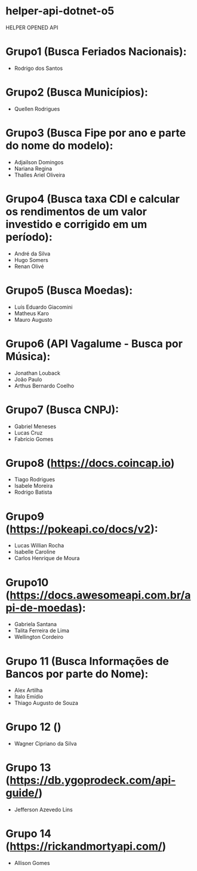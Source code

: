 # helper-api-dotnet-o5
HELPER OPENED API

# Grupo1 (Busca Feriados Nacionais):
- Rodrigo dos Santos

# Grupo2 (Busca Municípios):
- Quellen Rodrigues

# Grupo3 (Busca Fipe por ano e parte do nome do modelo):
- Adjailson Domingos
- Nariana Regina
- Thalles Ariel Oliveira

# Grupo4 (Busca taxa CDI e calcular os rendimentos de um valor investido e corrigido em um período):
- André da Silva
- Hugo Somers
- Renan Olivé

# Grupo5 (Busca Moedas):
- Luís Eduardo Giacomini
- Matheus Karo
- Mauro Augusto

# Grupo6 (API Vagalume - Busca por Música):
- Jonathan Louback
- João Paulo
- Arthus Bernardo Coelho

# Grupo7 (Busca CNPJ):
- Gabriel Meneses
- Lucas Cruz
- Fabrício Gomes

# Grupo8 (https://docs.coincap.io)
- Tiago Rodrigues
- Isabele Moreira
- Rodrigo Batista

# Grupo9 (https://pokeapi.co/docs/v2):
- Lucas Willian Rocha
- Isabelle Caroline
- Carlos Henrique de Moura

# Grupo10 (https://docs.awesomeapi.com.br/api-de-moedas):
- Gabriela Santana
- Talita Ferreira de Lima
- Wellington Cordeiro

# Grupo 11 (Busca Informações de Bancos por parte do Nome):
- Alex Artilha
- Ítalo Emídio
- Thiago Augusto de Souza

# Grupo 12 ()
- Wagner Cipriano da Silva

# Grupo 13 (https://db.ygoprodeck.com/api-guide/)
- Jefferson Azevedo Lins

# Grupo 14 (https://rickandmortyapi.com/)
- Allison Gomes
